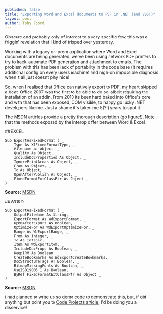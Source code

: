 ```yaml
---
published: false
title: "Exporting Word and Excel documents to PDF in .NET (and VB6!)"
layout: post
author: Toby Foord
---
```


Obscure and probably only of interest to a very specific few, this was a friggin' revelation that I kind of tripped over yesterday.

Working with a legacy on-prem application where Word and Excel documents are being generated, we've been using network PDF printers to try to hack-automate PDF generation and attachment to emails. The problem with this has been lack of portability in the code base (it requires additional config on every users machine) and nigh-on impossible diagnosis when it all just doesnt play nice!

So, when I realised that Office can natively export to PDF, my heart skipped a beat. Office 2007 was the first to be able to do so, albeit requiring the installation of an addin. From 2010 its been hard baked into Office's core and with that has been exposed, COM visible, to happy go lucky .NET developers like me. Just a shame it's taken me 5(?!) years to spot it.

The MSDN articles provide a pretty thorough description (go figure!). Note that the methods exposed by the interop differ between Word & Excel.

##EXCEL

```
Sub ExportAsFixedFormat ( _
	Type As XlFixedFormatType, _
	Filename As Object, _
	Quality As Object, _
	IncludeDocProperties As Object, _
	IgnorePrintAreas As Object, _
	From As Object, _
	To As Object, _
	OpenAfterPublish As Object, _
	FixedFormatExtClassPtr As Object _
)
```

**Source:** [MSDN](https://msdn.microsoft.com/en-us/library/microsoft.office.tools.excel.workbook.exportasfixedformat.aspx)

##WORD

```
Sub ExportAsFixedFormat ( _
    OutputFileName As String, _
    ExportFormat As WdExportFormat, _
    OpenAfterExport As Boolean, _
    OptimizeFor As WdExportOptimizeFor, _
    Range As WdExportRange, _
    From As Integer, _
    To As Integer, _
    Item As WdExportItem, _
    IncludeDocProps As Boolean, _
    KeepIRM As Boolean, _
    CreateBookmarks As WdExportCreateBookmarks, _
    DocStructureTags As Boolean, _
    BitmapMissingFonts As Boolean, _
    UseISO19005_1 As Boolean, _
    ByRef FixedFormatExtClassPtr As Object _
)
```

**Source:** [MSDN](https://msdn.microsoft.com/en-us/library/microsoft.office.tools.word.document.exportasfixedformat.aspx)

I had planned to write up so demo code to demonstrate this, but, if did anything but point you to [Code Projects article](http://www.codeproject.com/Tips/592957/Converting-Document-Word-Excel), I'd be doing you a disservice!